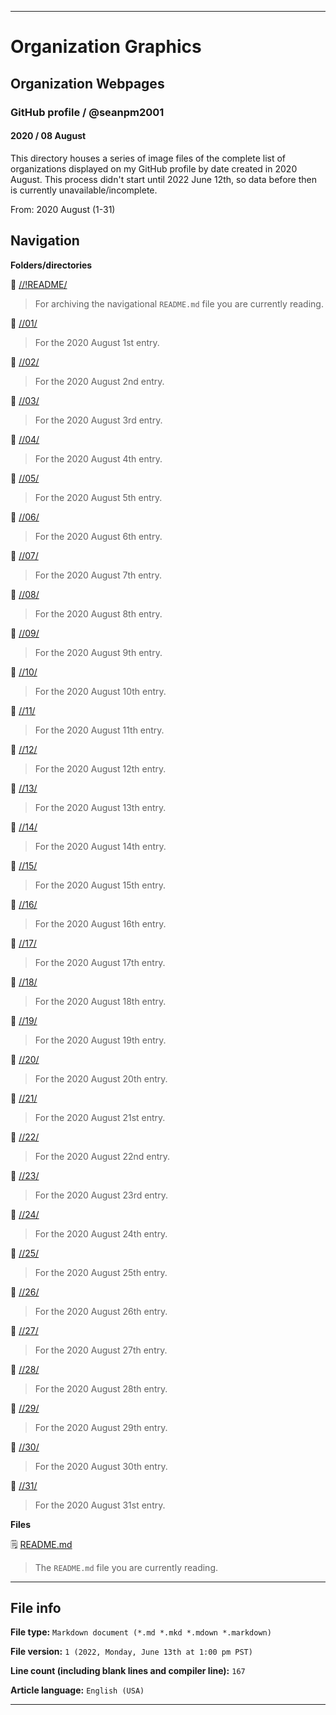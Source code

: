 
***

# Organization Graphics

## Organization Webpages

### GitHub profile / @seanpm2001

#### 2020 / 08 August

This directory houses a series of image files of the complete list of organizations displayed on my GitHub profile by date created in 2020 August. This process didn't start until 2022 June 12th, so data before then is currently unavailable/incomplete.

From: 2020 August (1-31)

## Navigation

**Folders/directories**

📁 [//!README/](/OrganizationGraphics/Organization_webpages/GitHub_Profile/@seanpm2001/2020/08_August/!README/)

> For archiving the navigational `README.md` file you are currently reading.

📁 [//01/](/OrganizationGraphics/Organization_webpages/GitHub_Profile/@seanpm2001/2020/08_August/01/)

> For the 2020 August 1st entry.

📁 [//02/](/OrganizationGraphics/Organization_webpages/GitHub_Profile/@seanpm2001/2020/08_August/02/)

> For the 2020 August 2nd entry.

📁 [//03/](/OrganizationGraphics/Organization_webpages/GitHub_Profile/@seanpm2001/2020/08_August/03/)

> For the 2020 August 3rd entry.

📁 [//04/](/OrganizationGraphics/Organization_webpages/GitHub_Profile/@seanpm2001/2020/08_August/04/)

> For the 2020 August 4th entry.

📁 [//05/](/OrganizationGraphics/Organization_webpages/GitHub_Profile/@seanpm2001/2020/08_August/05/)

> For the 2020 August 5th entry.

📁 [//06/](/OrganizationGraphics/Organization_webpages/GitHub_Profile/@seanpm2001/2020/08_August/06/)

> For the 2020 August 6th entry.

📁 [//07/](/OrganizationGraphics/Organization_webpages/GitHub_Profile/@seanpm2001/2020/08_August/07/)

> For the 2020 August 7th entry.

📁 [//08/](/OrganizationGraphics/Organization_webpages/GitHub_Profile/@seanpm2001/2020/08_August/08/)

> For the 2020 August 8th entry.

📁 [//09/](/OrganizationGraphics/Organization_webpages/GitHub_Profile/@seanpm2001/2020/08_August/09/)

> For the 2020 August 9th entry.

📁 [//10/](/OrganizationGraphics/Organization_webpages/GitHub_Profile/@seanpm2001/2020/08_August/10/)

> For the 2020 August 10th entry.

📁 [//11/](/OrganizationGraphics/Organization_webpages/GitHub_Profile/@seanpm2001/2020/08_August/11/)

> For the 2020 August 11th entry.

📁 [//12/](/OrganizationGraphics/Organization_webpages/GitHub_Profile/@seanpm2001/2020/08_August/12/)

> For the 2020 August 12th entry.

📁 [//13/](/OrganizationGraphics/Organization_webpages/GitHub_Profile/@seanpm2001/2020/08_August/13/)

> For the 2020 August 13th entry.

📁 [//14/](/OrganizationGraphics/Organization_webpages/GitHub_Profile/@seanpm2001/2020/08_August/14/)

> For the 2020 August 14th entry.

📁 [//15/](/OrganizationGraphics/Organization_webpages/GitHub_Profile/@seanpm2001/2020/08_August/15/)

> For the 2020 August 15th entry.

📁 [//16/](/OrganizationGraphics/Organization_webpages/GitHub_Profile/@seanpm2001/2020/08_August/16/)

> For the 2020 August 16th entry.

📁 [//17/](/OrganizationGraphics/Organization_webpages/GitHub_Profile/@seanpm2001/2020/08_August/17/)

> For the 2020 August 17th entry.

📁 [//18/](/OrganizationGraphics/Organization_webpages/GitHub_Profile/@seanpm2001/2020/08_August/18/)

> For the 2020 August 18th entry.

📁 [//19/](/OrganizationGraphics/Organization_webpages/GitHub_Profile/@seanpm2001/2020/08_August/19/)

> For the 2020 August 19th entry.

📁 [//20/](/OrganizationGraphics/Organization_webpages/GitHub_Profile/@seanpm2001/2020/08_August/20/)

> For the 2020 August 20th entry.

📁 [//21/](/OrganizationGraphics/Organization_webpages/GitHub_Profile/@seanpm2001/2020/08_August/21/)

> For the 2020 August 21st entry.

📁 [//22/](/OrganizationGraphics/Organization_webpages/GitHub_Profile/@seanpm2001/2020/08_August/22/)

> For the 2020 August 22nd entry.

📁 [//23/](/OrganizationGraphics/Organization_webpages/GitHub_Profile/@seanpm2001/2020/08_August/23/)

> For the 2020 August 23rd entry.

📁 [//24/](/OrganizationGraphics/Organization_webpages/GitHub_Profile/@seanpm2001/2020/08_August/24/)

> For the 2020 August 24th entry.

📁 [//25/](/OrganizationGraphics/Organization_webpages/GitHub_Profile/@seanpm2001/2020/08_August/25/)

> For the 2020 August 25th entry.

📁 [//26/](/OrganizationGraphics/Organization_webpages/GitHub_Profile/@seanpm2001/2020/08_August/26/)

> For the 2020 August 26th entry.

📁 [//27/](/OrganizationGraphics/Organization_webpages/GitHub_Profile/@seanpm2001/2020/08_August/27/)

> For the 2020 August 27th entry.

📁 [//28/](/OrganizationGraphics/Organization_webpages/GitHub_Profile/@seanpm2001/2020/08_August/28/)

> For the 2020 August 28th entry.

📁 [//29/](/OrganizationGraphics/Organization_webpages/GitHub_Profile/@seanpm2001/2020/08_August/29/)

> For the 2020 August 29th entry.

📁 [//30/](/OrganizationGraphics/Organization_webpages/GitHub_Profile/@seanpm2001/2020/08_August/30/)

> For the 2020 August 30th entry.

📁 [//31/](/OrganizationGraphics/Organization_webpages/GitHub_Profile/@seanpm2001/2020/08_August/31/)

> For the 2020 August 31st entry.

**Files**

🗒️ [README.md](/OrganizationGraphics/Organization_webpages/GitHub_Profile/@seanpm2001/2020/08_August/README.md)

> The `README.md` file you are currently reading.

***

## File info

**File type:** `Markdown document (*.md *.mkd *.mdown *.markdown)`

**File version:** `1 (2022, Monday, June 13th at 1:00 pm PST)`

**Line count (including blank lines and compiler line):** `167`

**Article language:** `English (USA)`

***
